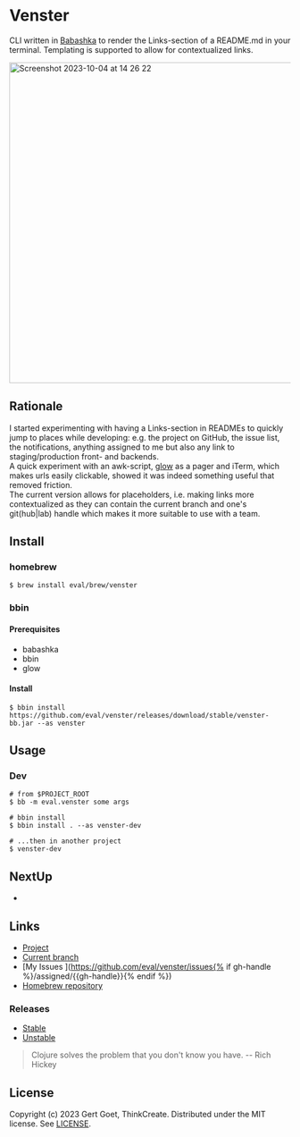 # Venster

CLI written in [Babashka](https://babashka.org/) to render the Links-section of a README.md in your terminal. Templating is supported to allow for contextualized links.

<img width="574" alt="Screenshot 2023-10-04 at 14 26 22" src="https://github.com/eval/venster/assets/290596/18ee6c58-529f-4202-8d51-f871a499be66">

## Rationale

I started experimenting with having a Links-section in READMEs to quickly jump to places while developing: e.g. the project on GitHub, the issue list, the notifications, anything assigned to me but also any link to staging/production front- and backends.  
A quick experiment with an awk-script, [glow](https://github.com/sharkdp/glow) as a pager and iTerm, which makes urls easily clickable, showed it was indeed something useful that removed friction.  
The current version allows for placeholders, i.e. making links more contextualized as they can contain the current branch and one's git(hub|lab) handle which makes it more suitable to use with a team.


## Install

### homebrew

``` shell
$ brew install eval/brew/venster
```

### bbin

#### Prerequisites

* babashka
* bbin
* glow

#### Install

``` shell
$ bbin install https://github.com/eval/venster/releases/download/stable/venster-bb.jar --as venster
```

## Usage

### Dev

``` shell
# from $PROJECT_ROOT
$ bb -m eval.venster some args

# bbin install
$ bbin install . --as venster-dev

# ...then in another project
$ venster-dev
```

## NextUp

- 

## Links

- [Project               ](https://github.com/eval/venster)
- [Current branch        ](https://github.com/eval/venster/tree/{{branch|default:"main"}})
- [My Issues             ](https://github.com/eval/venster/issues{% if gh-handle %}/assigned/{{gh-handle}}{% endif %})
- [Homebrew repository   ](https://github.com/eval/homebrew-brew)


### Releases

- [Stable](https://github.com/eval/venster/releases/tag/stable)
- [Unstable](https://github.com/eval/venster/releases/tag/unstable)

> Clojure solves the problem that you don't know you have. -- Rich Hickey

## License

Copyright (c) 2023 Gert Goet, ThinkCreate. Distributed under the MIT license. See [LICENSE](./LICENSE).
